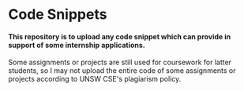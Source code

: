 # Code Snippets
#### This repository is to upload any code snippet which can provide in support of some internship applications.

Some assignments or projects are still used for coursework for latter students, so I may not upload the entire code of some assignments or projects according to UNSW CSE's plagiarism policy.
